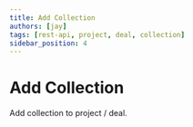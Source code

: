 ```yaml
---
title: Add Collection
authors: [jay]
tags: [rest-api, project, deal, collection]
sidebar_position: 4
---
```


# Add Collection

Add collection to project / deal.
